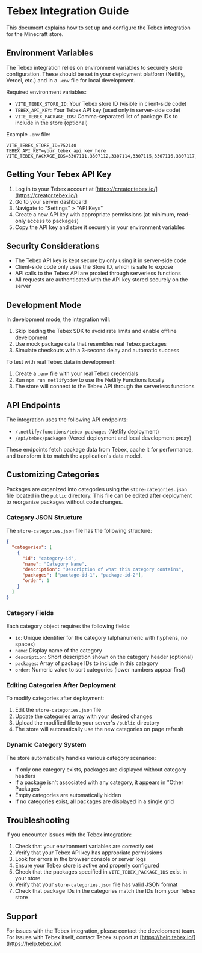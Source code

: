 # Tebex Integration Guide

This document explains how to set up and configure the Tebex integration for the Minecraft store.

## Environment Variables

The Tebex integration relies on environment variables to securely store configuration. These should be set in your deployment platform (Netlify, Vercel, etc.) and in a `.env` file for local development.

Required environment variables:

- `VITE_TEBEX_STORE_ID`: Your Tebex store ID (visible in client-side code)
- `TEBEX_API_KEY`: Your Tebex API key (used only in server-side code)
- `VITE_TEBEX_PACKAGE_IDS`: Comma-separated list of package IDs to include in the store (optional)

Example `.env` file:

```
VITE_TEBEX_STORE_ID=752140
TEBEX_API_KEY=your_tebex_api_key_here
VITE_TEBEX_PACKAGE_IDS=3307111,3307112,3307114,3307115,3307116,3307117,3307118
```

## Getting Your Tebex API Key

1. Log in to your Tebex account at [https://creator.tebex.io/](https://creator.tebex.io/)
2. Go to your server dashboard
3. Navigate to "Settings" > "API Keys"
4. Create a new API key with appropriate permissions (at minimum, read-only access to packages)
5. Copy the API key and store it securely in your environment variables

## Security Considerations

- The Tebex API key is kept secure by only using it in server-side code
- Client-side code only uses the Store ID, which is safe to expose
- API calls to the Tebex API are proxied through serverless functions
- All requests are authenticated with the API key stored securely on the server

## Development Mode

In development mode, the integration will:

1. Skip loading the Tebex SDK to avoid rate limits and enable offline development
2. Use mock package data that resembles real Tebex packages
3. Simulate checkouts with a 3-second delay and automatic success

To test with real Tebex data in development:

1. Create a `.env` file with your real Tebex credentials
2. Run `npm run netlify:dev` to use the Netlify Functions locally
3. The store will connect to the Tebex API through the serverless functions

## API Endpoints

The integration uses the following API endpoints:

- `/.netlify/functions/tebex-packages` (Netlify deployment)
- `/api/tebex/packages` (Vercel deployment and local development proxy)

These endpoints fetch package data from Tebex, cache it for performance, and transform it to match the application's data model.

## Customizing Categories

Packages are organized into categories using the `store-categories.json` file located in the `public` directory. This file can be edited after deployment to reorganize packages without code changes.

### Category JSON Structure

The `store-categories.json` file has the following structure:

```json
{
  "categories": [
    {
      "id": "category-id",
      "name": "Category Name",
      "description": "Description of what this category contains",
      "packages": ["package-id-1", "package-id-2"],
      "order": 1
    }
  ]
}
```

### Category Fields

Each category object requires the following fields:

- `id`: Unique identifier for the category (alphanumeric with hyphens, no spaces)
- `name`: Display name of the category
- `description`: Short description shown on the category header (optional)
- `packages`: Array of package IDs to include in this category
- `order`: Numeric value to sort categories (lower numbers appear first)

### Editing Categories After Deployment

To modify categories after deployment:

1. Edit the `store-categories.json` file
2. Update the categories array with your desired changes
3. Upload the modified file to your server's `/public` directory
4. The store will automatically use the new categories on page refresh

### Dynamic Category System

The store automatically handles various category scenarios:

- If only one category exists, packages are displayed without category headers
- If a package isn't associated with any category, it appears in "Other Packages"
- Empty categories are automatically hidden
- If no categories exist, all packages are displayed in a single grid

## Troubleshooting

If you encounter issues with the Tebex integration:

1. Check that your environment variables are correctly set
2. Verify that your Tebex API key has appropriate permissions
3. Look for errors in the browser console or server logs
4. Ensure your Tebex store is active and properly configured
5. Check that the packages specified in `VITE_TEBEX_PACKAGE_IDS` exist in your store
6. Verify that your `store-categories.json` file has valid JSON format
7. Check that package IDs in the categories match the IDs from your Tebex store

## Support

For issues with the Tebex integration, please contact the development team.
For issues with Tebex itself, contact Tebex support at [https://help.tebex.io/](https://help.tebex.io/) 